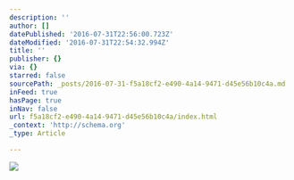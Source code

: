 ```yaml
---
description: ''
author: []
datePublished: '2016-07-31T22:56:00.723Z'
dateModified: '2016-07-31T22:54:32.994Z'
title: ''
publisher: {}
via: {}
starred: false
sourcePath: _posts/2016-07-31-f5a18cf2-e490-4a14-9471-d45e56b10c4a.md
inFeed: true
hasPage: true
inNav: false
url: f5a18cf2-e490-4a14-9471-d45e56b10c4a/index.html
_context: 'http://schema.org'
_type: Article

---
```

![](https://the-grid-user-content.s3-us-west-2.amazonaws.com/7c03d63e-8b9e-4fed-8d5b-5b60e9d639b1.jpg)